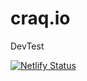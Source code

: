 # craq.io
DevTest

[![Netlify Status](https://api.netlify.com/api/v1/badges/d7916091-e22c-4ae3-86b2-234d014a2676/deploy-status)](https://app.netlify.com/sites/subtle-douhua-ce632a/deploys)

